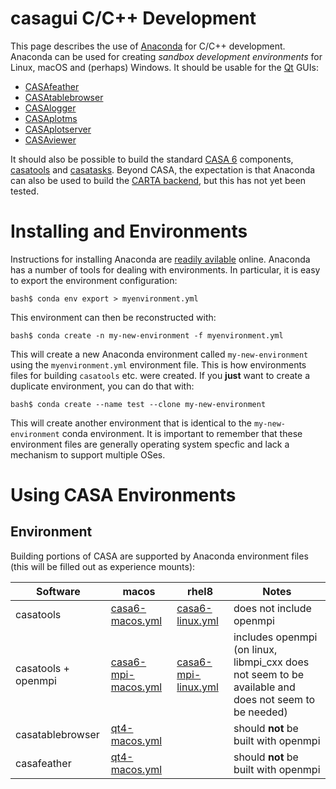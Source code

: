 # casagui C/C++ Development

This page describes the use of [Anaconda](https://www.anaconda.com/) for C/C++ development. Anaconda can be used for creating *sandbox development environments* for Linux, macOS and (perhaps) Windows. It should be usable for the [Qt](https://www.qt.io/) GUIs:

*  [CASAfeather](https://open-bitbucket.nrao.edu/projects/CASA/repos/casafeather/browse)
*  [CASAtablebrowser](https://open-bitbucket.nrao.edu/projects/CASA/repos/casatablebrowser/browse)
*  [CASAlogger](https://open-bitbucket.nrao.edu/projects/CASA/repos/casalogger/browse)
*  [CASAplotms](https://open-bitbucket.nrao.edu/projects/CASA/repos/casaplotms/browse)
*  [CASAplotserver](https://open-bitbucket.nrao.edu/projects/CASA/repos/casaplotserver/browse)
*  [CASAviewer](https://open-bitbucket.nrao.edu/projects/CASA/repos/casaviewer/browse)

It should also be possible to build the standard [CASA 6](https://casadocs.readthedocs.io/en/latest/) components, [casatools](https://open-bitbucket.nrao.edu/projects/CASA/repos/casa6/browse/casatools) and [casatasks](https://open-bitbucket.nrao.edu/projects/CASA/repos/casa6/browse/casatasks). Beyond CASA, the expectation is that Anaconda can also be used to build the [CARTA backend](https://github.com/CARTAvis/carta-backend), but this has not yet been tested.

# Installing and Environments

Instructions for installing Anaconda are [readily avilable](https://docs.anaconda.com/anaconda/install/index.html) online. Anaconda has a number of tools for dealing with environments. In particular, it is easy to export the environment configuration:

```
bash$ conda env export > myenvironment.yml
```
This environment can then be reconstructed with:
```
bash$ conda create -n my-new-environment -f myenvironment.yml
```
This will create a new Anaconda environment called `my-new-environment` using the `myenvironment.yml` environment file. This is how environments files for building `casatools` etc. were created. If you **just** want to create a duplicate environment, you can do that with:

```
bash$ conda create --name test --clone my-new-environment
```
This will create another environment that is identical to the `my-new-environment` conda environment. It is important to remember that these environment files are generally operating system specfic and lack a mechanism to support multiple OSes.

# Using CASA Environments

## Environment

Building portions of CASA are supported by Anaconda environment files (this will be filled out as experience mounts):

| Software            | macos | rhel8 | Notes |
|---------------------| --- | --- | --- |
| casatools           | [casa6-macos.yml](casa6-macos.yml) | [casa6-linux.yml](casa6-linux.yml) | does not include openmpi |
| casatools + openmpi | [casa6-mpi-macos.yml](casa6-mpi-macos.yml) | [casa6-mpi-linux.yml](casa6-mpi-linux) | includes openmpi (on linux, libmpi_cxx does not seem to be available and does not seem to be needed) |
| casatablebrowser    | [qt4-macos.yml](qt4-macos.yml) | | should **not** be built with openmpi |
| casafeather         | [qt4-macos.yml](qt4-macos.yml) | | should **not** be built with openmpi |

